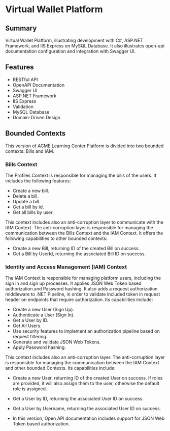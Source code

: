 ﻿# Virtual Wallet Platform

## Summary
Virtual Wallet Platform, illustrating development with C#, ASP.NET Framework, and IIS Express on MySQL Database. It also illustrates open-api documentation configuration and integration with Swagger UI.

## Features
- RESTful API
- OpenAPI Documentation
- Swagger UI
- ASP.NET Framework
- IIS Express
- Validation
- MySQL Database
- Domain-Driven Design

## Bounded Contexts
This version of ACME Learning Center Platform is divided into two bounded contexts: Bills and IAM.

### Bills Context

The Profiles Context is responsible for managing the bills of the users. It includes the following features:

- Create a new bill.
- Delete a bill.
- Update a bill.
- Get a bill by id.
- Get all bills by user.

This context includes also an anti-corruption layer to communicate with the IAM Context. The anti-corruption layer is responsible for managing the communication between the Bills Context and the IAM Context. It offers the following capabilities to other bounded contexts:
- Create a new Bill, returning ID of the created Bill on success.
- Get a Bill by UserId, returning the associated Bill ID on success.

### Identity and Access Management (IAM) Context

The IAM Context is responsible for managing platform users, including the sign in and sign up processes. It applies JSON Web Token based authorization and Password hashing. It also adds a request authorization middleware to .NET Pipeline, in order to validate included token in request header on endpoints that require authorization. Its capabilities include:
- Create a new User (Sign Up).
- Authenticate a User (Sign In).
- Get a User by ID.
- Get All Users.
- Use security features to implement an authorization pipeline based on request filtering.
- Generate and validate JSON Web Tokens.
- Apply Password hashing.

This context includes also an anti-corruption layer. The anti-corruption layer is responsible for managing the communication between the IAM Context and other bounded Contexts. Its capabilities include:

- Create a new User, returning ID of the created User on success. If roles are provided, it will also assign them to the user, otherwise the default role is assigned.
- Get a User by ID, returning the associated User ID on success.
- Get a User by Username, returning the associated User ID on success.

- In this version, Open API documentation includes support for JSON Web Token based authorization.
